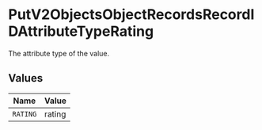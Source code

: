 # PutV2ObjectsObjectRecordsRecordIDAttributeTypeRating

The attribute type of the value.


## Values

| Name     | Value    |
| -------- | -------- |
| `RATING` | rating   |